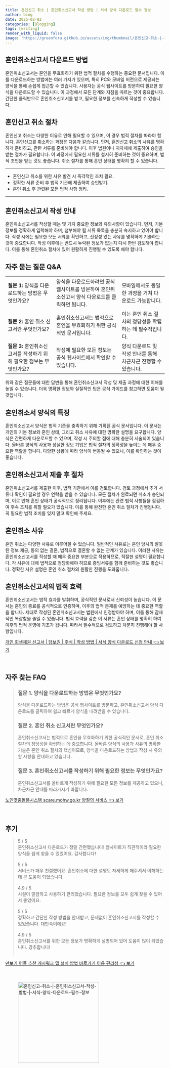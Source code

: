 ```yaml
---
title: 혼인신고 취소 | 혼인취소신고서 작성 방법 | 서식 양식 다운로드 필수 정보
author: bing
date: 2025-02-02
categories: [Blogging]
tags: [writing]
render_with_liquid: false
image: 'https://greenforu.github.io/assets/img/thumbnail/혼인신고-취소-|-혼인취소신고서-작성-방법-|-서식-양식-다운로드-필수-정보.webp'
---
```



<h2 id='혼인취소신고서_다운로드'>혼인취소신고서 다운로드 방법</h2>

<p>혼인취소신고서는 혼인을 무효화하기 위한 법적 절차를 수행하는 중요한 문서입니다. 이를 다운로드하는 방법에는 여러 가지가 있으며, 특히 PC와 모바일 버전으로 제공되는 양식을 통해 손쉽게 접근할 수 있습니다. 사용자는 공식 웹사이트를 방문하여 필요한 양식을 다운로드할 수 있습니다. 이 과정에서 모든 단계와 지침을 따르는 것이 중요합니다. 간단한 클릭만으로 혼인취소신고서를 받고, 필요한 정보를 신속하게 작성할 수 있습니다.</p>

<h2 id='혼인신고_취소_절차'>혼인신고 취소 절차</h2>

<p>혼인신고 취소는 다양한 이유로 인해 필요할 수 있으며, 이 경우 법적 절차를 따라야 합니다. 혼인신고를 취소하는 과정은 다음과 같습니다. 먼저, 혼인신고 취소의 사유를 명확하게 준비하고, 관련 서류를 준비해야 합니다. 이후 법원이나 지자체에 제출하여 승인을 받는 절차가 필요합니다. 이 과정에서 필요한 서류를 철저히 준비하는 것이 중요하며, 법적 조언을 받는 것도 좋습니다. 취소 절차를 통해 혼인 상태를 명확히 할 수 있습니다.</p>

<hr />

<ul>
    <li>혼인신고 취소를 위한 사유 발견 시 즉각적인 조치 필요.</li>
    <li>정확한 서류 준비 후 법적 기관에 제출하여 승인받기.</li>
    <li>혼인 취소 후 관련된 모든 법적 사항 정리.</li>
</ul>

<hr />

<h2 id='혼인취소신고서_작성_안내'>혼인취소신고서 작성 안내</h2>

<p>혼인취소신고서를 작성할 때는 몇 가지 중요한 정보와 유의사항이 있습니다. 먼저, 기본 정보를 정확하게 입력해야 하며, 첨부해야 될 서류 목록을 충분히 숙지하고 있어야 합니다. 작성 시에는 필요한 모든 서류를 확인하고, 진정성 있는 사유를 명확하게 기술하는 것이 중요합니다. 작성 이후에는 반드시 누락된 정보가 없는지 다시 한번 검토해야 합니다. 이를 통해 혼인취소 절차에 있어 원활하게 진행될 수 있도록 해야 합니다.</p>

<h2 id='주요_질문_QNA'>자주 묻는 질문 Q&A</h2>

<table>
    <tr>
        <td><b>질문 1:</b> 양식을 다운로드하는 방법은 무엇인가요?</td>
        <td>양식을 다운로드하려면 공식 웹사이트를 방문하여 혼인취소신고서 양식 다운로드를 클릭하면 됩니다.</td>
        <td>모바일에서도 동일한 과정을 거쳐 다운로드 가능합니다.</td>
    </tr>
    <tr>
        <td><b>질문 2:</b> 혼인 취소 신고서란 무엇인가요?</td>
        <td>혼인취소신고서는 법적으로 혼인을 무효화하기 위한 공식적인 문서입니다.</td>
        <td>이는 혼인 취소 절차의 정당성을 확립하는 데 필수적입니다.</td>
    </tr>
    <tr>
        <td><b>질문 3:</b> 혼인취소신고서를 작성하기 위해 필요한 정보는 무엇인가요?</td>
        <td>작성에 필요한 모든 정보는 공식 웹사이트에서 확인할 수 있습니다.</td>
        <td>양식 다운로드 및 작성 안내를 통해 차근차근 진행할 수 있습니다.</td>
    </tr>
</table>

<p>위와 같은 질문들에 대한 답변을 통해 혼인취소신고서 작성 및 제출 과정에 대한 이해를 높일 수 있습니다. 더욱 명확한 정보와 실질적인 팁은 공식 가이드를 참고하면 도움이 될 것입니다.</p>

<h2 id='혼인취소서_양식_특징'>혼인취소서 양식의 특징</h2>

<p>혼인취소신고서 양식은 법적 기준을 충족하기 위해 기획된 공식 문서입니다. 이 문서는 개인의 기본 정보와 혼인 상태, 그리고 취소 사유에 대한 명확한 설명을 요구합니다. 양식은 간편하게 다운로드할 수 있으며, 작성 시 주의할 점에 대해 충분히 서술되어 있습니다. 올바른 양식의 사용과 성실한 정보 기입은 법적 절차의 정확성을 높이는 데 매우 중요한 역할을 합니다. 다양한 상황에 따라 양식이 변동될 수 있으니, 이를 확인하는 것이 좋습니다.</p>

<h2 id='혼인취소신고서_제출후_절차'>혼인취소신고서 제출 후 절차</h2>

<p>혼인취소신고서를 제출한 이후, 법적 기관에서 이를 검토합니다. 검토 과정에서 추가 서류나 확인이 필요할 경우 연락을 받을 수 있습니다. 모든 절차가 완료되면 취소가 승인되며, 이로 인해 혼인 상태가 공식적으로 정리됩니다. 이후에는 관련 법적 사항들을 점검하여 후속 조치를 취할 필요가 있습니다. 이를 통해 완전한 혼인 취소 절차가 진행됩니다. 꼭 필요한 법적 조치를 잊지 말고 확인해 주세요.</p>

<h2 id='혼인취소_사유'>혼인취소 사유</h2>

<p>혼인 취소는 다양한 사유로 이루어질 수 있습니다. 일반적인 사유로는 혼인 당시의 잘못된 정보 제공, 동의 없는 결혼, 법적으로 결혼할 수 없는 관계가 있습니다. 이러한 사유는 혼인취소신고서를 작성할 때 매우 중요한 부분으로 작용하므로, 적절한 설명이 필요합니다. 각 사유에 대해 법적으로 정당화해야 하므로 증빙서류를 함께 준비하는 것도 좋습니다. 정확한 사유 설명은 혼인 취소 절차의 원활한 진행을 도와줍니다.</p>

<h2 id='혼인취소신고서_법적_효력'>혼인취소신고서의 법적 효력</h2>

<p>혼인취소신고서는 법적 효과를 발휘하며, 공식적인 문서로서 신뢰성이 높습니다. 이 문서는 혼인의 종료를 공식적으로 인증하며, 이후의 법적 문제를 예방하는 데 중요한 역할을 합니다. 제대로 작성된 혼인취소신고서는 법원에서 인정받아야 하며, 이를 통해 잠재적인 복잡함을 줄일 수 있습니다. 법적 효력을 갖춘 이 서류는 혼인 상태를 명확히 하여 이후의 법적 운영에 기초가 됩니다. 따라서 필수적으로 검토하고 차분히 진행해야 할 사항입니다.</p>


<p><a class="click-button" title="개인 회생채권 신고서 | 담보권 | 주식 | 작성 방법 | 서식 양식 다운로드 신청 안내" href="https://greenforu.github.io/posts/%EA%B0%9C%EC%9D%B8-%ED%9A%8C%EC%83%9D%EC%B1%84%EA%B6%8C-%EC%8B%A0%EA%B3%A0%EC%84%9C-%EB%8B%B4%EB%B3%B4%EA%B6%8C-%EC%A3%BC%EC%8B%9D-%EC%9E%91%EC%84%B1-%EB%B0%A9%EB%B2%95-%EC%84%9C%EC%8B%9D-%EC%96%91%EC%8B%9D-%EB%8B%A4%EC%9A%B4%EB%A1%9C%EB%93%9C-%EC%8B%A0%EC%B2%AD-%EC%95%88%EB%82%B4/" rel="dofollow">개인 회생채권 신고서 | 담보권 | 주식 | 작성 방법 | 서식 양식 다운로드 신청 안내 👈 보기</a></p><br>
<h2 id='자주_찾는_FAQ'>자주 찾는 FAQ</h2>
<div itemscope="" itemtype="https://schema.org/FAQPage"> 
<blockquote> 
<div itemscope="" itemprop="mainEntity" itemtype="https://schema.org/Question"> 
<h3 itemprop="name">질문 1. 양식을 다운로드하는 방법은 무엇인가요?</h3> 
<div itemscope="" itemprop="acceptedAnswer" itemtype="https://schema.org/Answer"> 
<span itemprop="text"> 
<p>양식을 다운로드하는 방법은 공식 웹사이트를 방문하고, 혼인취소신고서 양식 다운로드를 클릭하여 쉽고 빠르게 양식을 내려받을 수 있습니다.</p> 
</span> 
</div> 
</div> 

<div itemscope="" itemprop="mainEntity" itemtype="https://schema.org/Question"> 
<h3 itemprop="name">질문 2. 혼인 취소 신고서란 무엇인가요?</h3> 
<div itemscope="" itemprop="acceptedAnswer" itemtype="https://schema.org/Answer"> 
<span itemprop="text"> 
<p>혼인취소신고서는 법적으로 혼인을 무효화하기 위한 공식적인 문서로, 혼인 취소 절차의 정당성을 확립하는 데 중요합니다. 올바른 양식의 사용과 사유의 명확한 기술은 혼인 취소 절차의 핵심이므로, 양식을 다운로드하는 방법과 작성 시 유의할 사항을 안내하고 있습니다.</p> 
</span> 
</div> 
</div> 

<div itemscope="" itemprop="mainEntity" itemtype="https://schema.org/Question"> 
<h3 itemprop="name">질문 3. 혼인취소신고서를 작성하기 위해 필요한 정보는 무엇인가요?</h3> 
<div itemscope="" itemprop="acceptedAnswer" itemtype="https://schema.org/Answer"> 
<span itemprop="text"> 
<p>혼인취소신고서를 올바르게 작성하기 위해 필요한 모든 정보를 제공하고 있으니, 차근차근 안내를 따라가시기 바랍니다.</p> 
</span> 
</div> 
</div> 

</blockquote> 
</div>
<p><a class="click-button" title="노인맞춤돌봄시스템 scare.mohw.go.kr 양질의 서비스" href="https://greenforu.github.io/posts/%EB%85%B8%EC%9D%B8%EB%A7%9E%EC%B6%A4%EB%8F%8C%EB%B4%84%EC%8B%9C%EC%8A%A4%ED%85%9C-scare.mohw.go.kr-%EC%96%91%EC%A7%88%EC%9D%98-%EC%84%9C%EB%B9%84%EC%8A%A4/" rel="dofollow">노인맞춤돌봄시스템 scare.mohw.go.kr 양질의 서비스 👈 보기</a></p><br>
<h2 id='후기'>후기</h2>
<div itemscope itemtype="https://schema.org/Product">
  <blockquote>
  <div itemprop="review" itemscope itemtype="https://schema.org/Review">
      <div itemprop="reviewRating" itemscope itemtype="https://schema.org/Rating"> <span itemprop="ratingValue">5</span> / <span itemprop="bestRating">5</span> </div>
      <span itemprop="reviewBody">혼인취소신고서 다운로드가 정말 간편했습니다! 웹사이트가 직관적이라 필요한 양식을 쉽게 찾을 수 있었어요. 감사합니다!</span>
  </div>
  <br>
  <div itemprop="review" itemscope itemtype="https://schema.org/Review">
      <div itemprop="reviewRating" itemscope itemtype="https://schema.org/Rating"> <span itemprop="ratingValue">5</span> / <span itemprop="bestRating">5</span> </div>
      <span itemprop="reviewBody">서비스가 매우 친절했어요. 혼인취소에 대한 설명도 자세하게 해주셔서 이해하는 데 큰 도움이 되었습니다.</span>
  </div>
  <br>
  <div itemprop="review" itemscope itemtype="https://schema.org/Review">
      <div itemprop="reviewRating" itemscope itemtype="https://schema.org/Rating"> <span itemprop="ratingValue">4.9</span> / <span itemprop="bestRating">5</span> </div>
      <span itemprop="reviewBody">시설이 깔끔하고 사용하기 편리했습니다. 필요한 정보를 모두 쉽게 찾을 수 있어서 좋았어요.</span>
  </div>
  <br>
  <div itemprop="review" itemscope itemtype="https://schema.org/Review">
      <div itemprop="reviewRating" itemscope itemtype="https://schema.org/Rating"> <span itemprop="ratingValue">5</span> / <span itemprop="bestRating">5</span> </div>
      <span itemprop="reviewBody">정확하고 간단한 작성 방법을 안내받고, 문제없이 혼인취소신고서를 작성할 수 있었습니다. 대만족이에요!</span>
  </div>
  <br>
  <div itemprop="review" itemscope itemtype="https://schema.org/Review">
      <div itemprop="reviewRating" itemscope itemtype="https://schema.org/Rating"> <span itemprop="ratingValue">4.9</span> / <span itemprop="bestRating">5</span> </div>
      <span itemprop="reviewBody">혼인취소신고서를 위한 모든 정보가 명확하게 설명되어 있어 도움이 많이 되었습니다. 강추합니다!</span>
  </div>
  <br>
  </blockquote>
</div>
<p><a class="click-button" title="만보기 어플 추천 캐시워크 앱 설치 방법 바로가기 이용 편리성" href="https://greenforu.github.io/posts/%EB%A7%8C%EB%B3%B4%EA%B8%B0-%EC%96%B4%ED%94%8C-%EC%B6%94%EC%B2%9C-%EC%BA%90%EC%8B%9C%EC%9B%8C%ED%81%AC-%EC%95%B1-%EC%84%A4%EC%B9%98-%EB%B0%A9%EB%B2%95-%EB%B0%94%EB%A1%9C%EA%B0%80%EA%B8%B0-%EC%9D%B4%EC%9A%A9-%ED%8E%B8%EB%A6%AC%EC%84%B1/" rel="dofollow">만보기 어플 추천 캐시워크 앱 설치 방법 바로가기 이용 편리성 👈 보기</a></p><br>
<figure class="image"><img src="https://greenforu.github.io/assets/img/thumbnail/혼인신고-취소-|-혼인취소신고서-작성-방법-|-서식-양식-다운로드-필수-정보.webp" alt="혼인신고-취소-|-혼인취소신고서-작성-방법-|-서식-양식-다운로드-필수-정보" width="256" height="256"></figure>